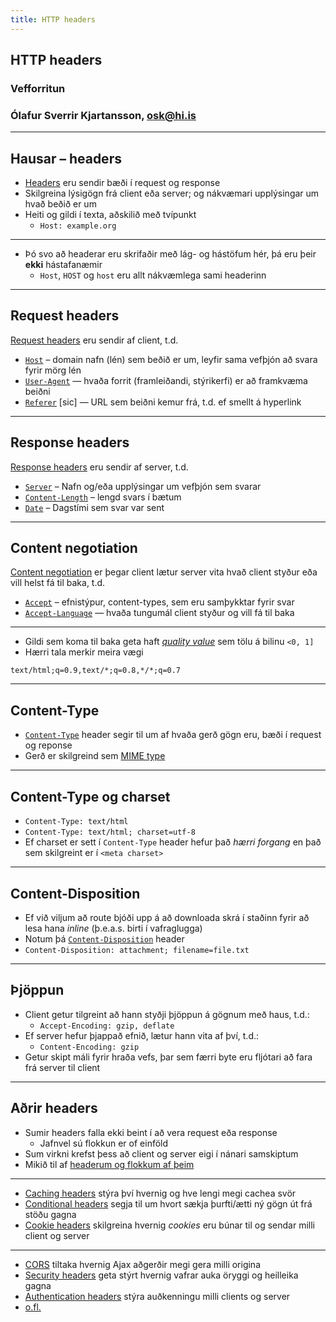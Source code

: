 ```yaml
---
title: HTTP headers
---
```


## HTTP headers

### Vefforritun

### Ólafur Sverrir Kjartansson, [osk@hi.is](mailto:osk@hi.is)

---

## Hausar – headers

* [Headers](https://developer.mozilla.org/en-US/docs/Web/HTTP/Headers) eru sendir bæði í request og response
* Skilgreina lýsigögn frá client eða server; og nákvæmari upplýsingar um hvað beðið er um
* Heiti og gildi í texta, aðskilið með tvípunkt
  * `Host: example.org`

***


* Þó svo að headerar eru skrifaðir með lág- og hástöfum hér, þá eru þeir **ekki** hástafanæmir
  * `Host`, `HOST` og `host` eru allt nákvæmlega sami headerinn

---

## Request headers

[Request headers](https://developer.mozilla.org/en-US/docs/Glossary/Request_header) eru sendir af client, t.d.

* [`Host`](https://developer.mozilla.org/en-US/docs/Web/HTTP/Headers/Host) – domain nafn (lén) sem beðið er um, leyfir sama vefþjón að svara fyrir mörg lén
* [`User-Agent`](https://developer.mozilla.org/en-US/docs/Web/HTTP/Headers/User-Agent) — hvaða forrit (framleiðandi, stýrikerfi) er að framkvæma beiðni
* [`Referer`](https://developer.mozilla.org/en-US/docs/Web/HTTP/Headers/Referer) [sic] — URL sem beiðni kemur frá, t.d. ef smellt á hyperlink

---

## Response headers

[Response headers](https://developer.mozilla.org/en-US/docs/Glossary/Response_header) eru sendir af server, t.d.

* [`Server`](https://developer.mozilla.org/en-US/docs/Web/HTTP/Headers/Server) – Nafn og/eða upplýsingar um vefþjón sem svarar
* [`Content-Length`](https://developer.mozilla.org/en-US/docs/Web/HTTP/Headers/Content-Length) – lengd svars í bætum
* [`Date`](https://developer.mozilla.org/en-US/docs/Web/HTTP/Headers/Date) – Dagstími sem svar var sent

---

## Content negotiation

[Content negotiation](https://developer.mozilla.org/en-US/docs/Web/HTTP/Content_negotiation) er þegar client lætur server vita hvað client styður eða vill helst fá til baka, t.d.

* [`Accept`](https://developer.mozilla.org/en-US/docs/Web/HTTP/Headers/Accept) – efnistýpur, content-types, sem eru samþykktar fyrir svar
* [`Accept-Language`](https://developer.mozilla.org/en-US/docs/Web/HTTP/Headers/Accept-Language) — hvaða tungumál client styður og vill fá til baka

***

* Gildi sem koma til baka geta haft [_quality value_](https://developer.mozilla.org/en-US/docs/Glossary/Quality_values) sem tölu á bilinu `<0, 1]`
* Hærri tala merkir meira vægi

`text/html;q=0.9,text/*;q=0.8,*/*;q=0.7`

***

## Content-Type

* [`Content-Type`](https://developer.mozilla.org/en-US/docs/Web/HTTP/Headers/Content-Type) header segir til um af hvaða gerð gögn eru, bæði í request og reponse
* Gerð er skilgreind sem [MIME type](https://developer.mozilla.org/en-US/docs/Web/HTTP/Basics_of_HTTP/MIME_types)

***

## Content-Type og charset

* `Content-Type: text/html`
* `Content-Type: text/html; charset=utf-8`
* Ef charset er sett í `Content-Type` header hefur það _hærri forgang_ en það sem skilgreint er í `<meta charset>`

***

## Content-Disposition

* Ef við viljum að route bjóði upp á að downloada skrá í staðinn fyrir að lesa hana _inline_ (þ.e.a.s. birti í vafraglugga)
* Notum þá [`Content-Disposition`](https://developer.mozilla.org/en-US/docs/Web/HTTP/Headers/Content-Disposition) header
* `Content-Disposition: attachment; filename=file.txt`

***

## Þjöppun

* Client getur tilgreint að hann styðji þjöppun á gögnum með haus, t.d.:
  * `Accept-Encoding: gzip, deflate`
* Ef server hefur þjappað efnið, lætur hann vita af því, t.d.:
  * `Content-Encoding: gzip`
* Getur skipt máli fyrir hraða vefs, þar sem færri byte eru fljótari að fara frá server til client

---

## Aðrir headers

* Sumir headers falla ekki beint í að vera request eða response
  * Jafnvel sú flokkun er of einföld
* Sum virkni krefst þess að client og server eigi í nánari samskiptum
* Mikið til af [headerum og flokkum af þeim](https://developer.mozilla.org/en-US/docs/Web/HTTP/Headers)

***

* [Caching headers](https://developer.mozilla.org/en-US/docs/Web/HTTP/Headers#caching) stýra því hvernig og hve lengi megi cachea svör
* [Conditional headers](https://developer.mozilla.org/en-US/docs/Web/HTTP/Headers#conditionals) segja til um hvort sækja þurfti/ætti ný gögn út frá stöðu gagna
* [Cookie headers](https://developer.mozilla.org/en-US/docs/Web/HTTP/Headers#cookies) skilgreina hvernig _cookies_ eru búnar til og sendar milli client og server

***

* [CORS](https://developer.mozilla.org/en-US/docs/Web/HTTP/Headers#cors) tiltaka hvernig Ajax aðgerðir megi gera milli origina
* [Security headers](https://developer.mozilla.org/en-US/docs/Web/HTTP/Headers#security) geta stýrt hvernig vafrar auka öryggi og heilleika gagna
* [Authentication headers](https://developer.mozilla.org/en-US/docs/Web/HTTP/Headers#authentication) stýra auðkenningu milli clients og server
* [o.fl.](https://developer.mozilla.org/en-US/docs/Web/HTTP/Headers)
